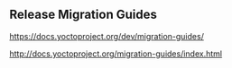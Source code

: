 ## Release Migration Guides
https://docs.yoctoproject.org/dev/migration-guides/

http://docs.yoctoproject.org/migration-guides/index.html
